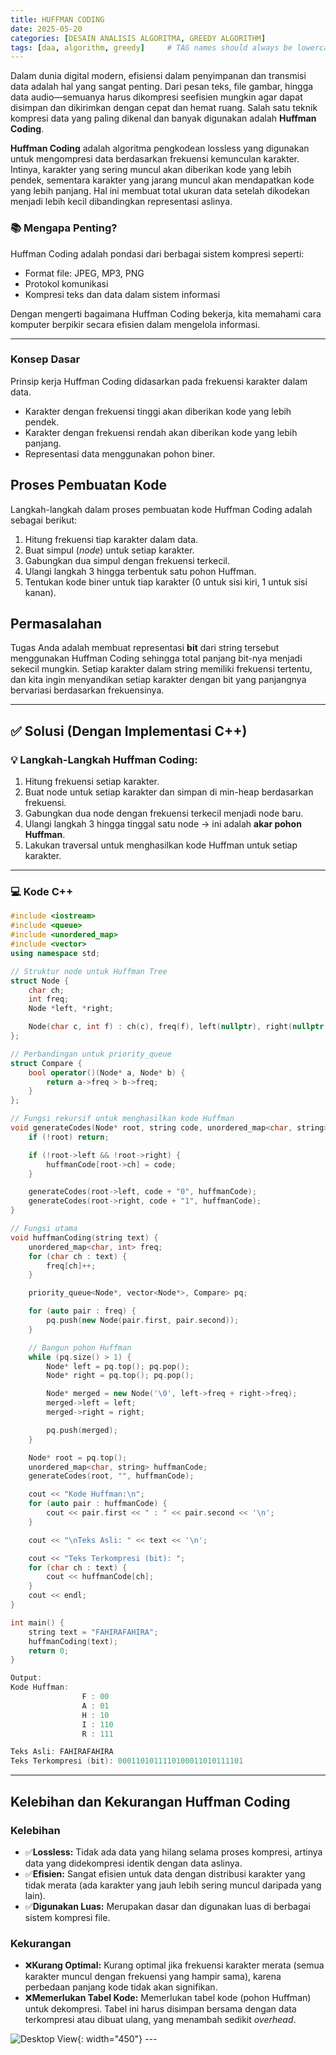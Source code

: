 ```yaml
---
title: HUFFMAN CODING
date: 2025-05-20
categories: [DESAIN ANALISIS ALGORITMA, GREEDY ALGORITHM]
tags: [daa, algorithm, greedy]     # TAG names should always be lowercase
---
```

Dalam dunia digital modern, efisiensi dalam penyimpanan dan transmisi data adalah hal yang sangat penting. Dari pesan teks, file gambar, hingga data audio—semuanya harus dikompresi seefisien mungkin agar dapat disimpan dan dikirimkan dengan cepat dan hemat ruang. Salah satu teknik kompresi data yang paling dikenal dan banyak digunakan adalah **Huffman Coding**.

**Huffman Coding** adalah algoritma pengkodean lossless yang digunakan untuk mengompresi data berdasarkan frekuensi kemunculan karakter. Intinya, karakter yang sering muncul akan diberikan kode yang lebih pendek, sementara karakter yang jarang muncul akan mendapatkan kode yang lebih panjang. Hal ini membuat total ukuran data setelah dikodekan menjadi lebih kecil dibandingkan representasi aslinya.

### 📚 Mengapa Penting?

Huffman Coding adalah pondasi dari berbagai sistem kompresi seperti:

- Format file: JPEG, MP3, PNG
- Protokol komunikasi
- Kompresi teks dan data dalam sistem informasi

Dengan mengerti bagaimana Huffman Coding bekerja, kita memahami cara komputer berpikir secara efisien dalam mengelola informasi.

---

### Konsep Dasar

Prinsip kerja Huffman Coding didasarkan pada frekuensi karakter dalam data.

* Karakter dengan frekuensi tinggi akan diberikan kode yang lebih pendek.
* Karakter dengan frekuensi rendah akan diberikan kode yang lebih panjang.
* Representasi data menggunakan pohon biner.

## Proses Pembuatan Kode

Langkah-langkah dalam proses pembuatan kode Huffman Coding adalah sebagai berikut:
1.  Hitung frekuensi tiap karakter dalam data.
2.  Buat simpul (*node*) untuk setiap karakter.
3.  Gabungkan dua simpul dengan frekuensi terkecil.
4.  Ulangi langkah 3 hingga terbentuk satu pohon Huffman.
5.  Tentukan kode biner untuk tiap karakter (0 untuk sisi kiri, 1 untuk sisi kanan).

## Permasalahan


Tugas Anda adalah membuat representasi **bit** dari string tersebut menggunakan Huffman Coding sehingga total panjang bit-nya menjadi sekecil mungkin. Setiap karakter dalam string memiliki frekuensi tertentu, dan kita ingin menyandikan setiap karakter dengan bit yang panjangnya bervariasi berdasarkan frekuensinya.

---

## ✅ Solusi (Dengan Implementasi C++)

### 💡 Langkah-Langkah Huffman Coding:

1. Hitung frekuensi setiap karakter.
2. Buat node untuk setiap karakter dan simpan di min-heap berdasarkan frekuensi.
3. Gabungkan dua node dengan frekuensi terkecil menjadi node baru.
4. Ulangi langkah 3 hingga tinggal satu node → ini adalah **akar pohon Huffman**.
5. Lakukan traversal untuk menghasilkan kode Huffman untuk setiap karakter.

---

### 💻 Kode C++

```cpp
#include <iostream>
#include <queue>
#include <unordered_map>
#include <vector>
using namespace std;

// Struktur node untuk Huffman Tree
struct Node {
    char ch;
    int freq;
    Node *left, *right;

    Node(char c, int f) : ch(c), freq(f), left(nullptr), right(nullptr) {}
};

// Perbandingan untuk priority_queue
struct Compare {
    bool operator()(Node* a, Node* b) {
        return a->freq > b->freq;
    }
};

// Fungsi rekursif untuk menghasilkan kode Huffman
void generateCodes(Node* root, string code, unordered_map<char, string>& huffmanCode) {
    if (!root) return;

    if (!root->left && !root->right) {
        huffmanCode[root->ch] = code;
    }

    generateCodes(root->left, code + "0", huffmanCode);
    generateCodes(root->right, code + "1", huffmanCode);
}

// Fungsi utama
void huffmanCoding(string text) {
    unordered_map<char, int> freq;
    for (char ch : text) {
        freq[ch]++;
    }

    priority_queue<Node*, vector<Node*>, Compare> pq;

    for (auto pair : freq) {
        pq.push(new Node(pair.first, pair.second));
    }

    // Bangun pohon Huffman
    while (pq.size() > 1) {
        Node* left = pq.top(); pq.pop();
        Node* right = pq.top(); pq.pop();

        Node* merged = new Node('\0', left->freq + right->freq);
        merged->left = left;
        merged->right = right;

        pq.push(merged);
    }

    Node* root = pq.top();
    unordered_map<char, string> huffmanCode;
    generateCodes(root, "", huffmanCode);

    cout << "Kode Huffman:\n";
    for (auto pair : huffmanCode) {
        cout << pair.first << " : " << pair.second << '\n';
    }

    cout << "\nTeks Asli: " << text << '\n';

    cout << "Teks Terkompresi (bit): ";
    for (char ch : text) {
        cout << huffmanCode[ch];
    }
    cout << endl;
}

int main() {
    string text = "FAHIRAFAHIRA";
    huffmanCoding(text);
    return 0;
}

Output:
Kode Huffman:
                F : 00
                A : 01
                H : 10
                I : 110
                R : 111

Teks Asli: FAHIRAFAHIRA
Teks Terkompresi (bit): 0001101011110100011010111101
```
-----

## Kelebihan dan Kekurangan Huffman Coding

### Kelebihan
* ✅**Lossless:** Tidak ada data yang hilang selama proses kompresi, artinya data yang didekompresi identik dengan data aslinya.
* ✅**Efisien:** Sangat efisien untuk data dengan distribusi karakter yang tidak merata (ada karakter yang jauh lebih sering muncul daripada yang lain).
* ✅**Digunakan Luas:** Merupakan dasar dan digunakan luas di berbagai sistem kompresi file.

### Kekurangan
* ❌**Kurang Optimal:** Kurang optimal jika frekuensi karakter merata (semua karakter muncul dengan frekuensi yang hampir sama), karena perbedaan panjang kode tidak akan signifikan.
* ❌**Memerlukan Tabel Kode:** Memerlukan tabel kode (pohon Huffman) untuk dekompresi. Tabel ini harus disimpan bersama dengan data terkompresi atau dibuat ulang, yang menambah sedikit *overhead*.

![Desktop View](https://upload-os-bbs.hoyolab.com/upload/2024/01/09/137652040/586aa1a23ffe39e6955e3d49bd0c59bc_6338591603245794027.jpg?x-oss-process=image%2Fresize%2Cs_1000%2Fauto-orient%2C0%2Finterlace%2C1%2Fformat%2Cwebp%2Fquality%2Cq_70){: width="450"}
_---_

